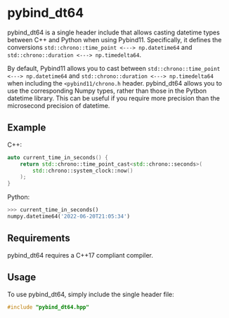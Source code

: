 # pybind_dt64

pybind_dt64 is a single header include that allows casting datetime types between C++ and Python when using Pybind11. Specifically, it defines the conversions `std::chrono::time_point <---> np.datetime64` and `std::chrono::duration <---> np.timedelta64`.

By default, Pybind11 allows you to cast between `std::chrono::time_point <---> np.datetime64` and `std::chrono::duration <---> np.timedelta64` when including the `<pybind11/chrono.h` header. pybind_dt64 allows you to use the corresponding Numpy types, rather than those in the Pytbon datetime library. This can be useful if you require more precision than the microsecond precision of datetime.

## Example

C++:
```cpp
auto current_time_in_seconds() {
    return std::chrono::time_point_cast<std::chrono::seconds>(
        std::chrono::system_clock::now()
    );
}
```

Python:
```python
>>> current_time_in_seconds()
numpy.datetime64('2022-06-20T21:05:34')
```

## Requirements

pybind_dt64 requires a C++17 compliant compiler.

## Usage

To use pybind_dt64, simply include the single header file:

```cpp
#include "pybind_dt64.hpp"
```